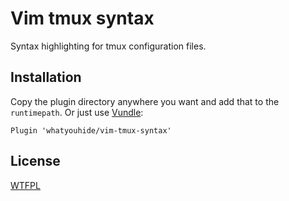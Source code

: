 # Vim tmux syntax

Syntax highlighting for tmux configuration files.

## Installation

Copy the plugin directory anywhere you want and add that to the `runtimepath`.
Or just use [Vundle](https://github.com/gmarik/Vundle.vim):

``` vim
Plugin 'whatyouhide/vim-tmux-syntax'
```

## License

[WTFPL](http://www.wtfpl.net/txt/copying/)
